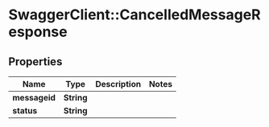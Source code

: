 # SwaggerClient::CancelledMessageResponse

## Properties
Name | Type | Description | Notes
------------ | ------------- | ------------- | -------------
**messageid** | **String** |  | 
**status** | **String** |  | 



